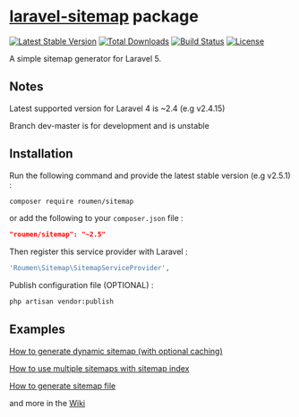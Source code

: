 # [laravel-sitemap](http://roumen.it/projects/laravel-sitemap) package

[![Latest Stable Version](https://poser.pugx.org/roumen/sitemap/version.png)](https://packagist.org/packages/roumen/sitemap) [![Total Downloads](https://poser.pugx.org/roumen/sitemap/d/total.png)](https://packagist.org/packages/roumen/sitemap) [![Build Status](https://travis-ci.org/RoumenDamianoff/laravel-sitemap.png?branch=master)](https://travis-ci.org/RoumenDamianoff/laravel-sitemap) [![License](https://poser.pugx.org/roumen/sitemap/license.png)](https://packagist.org/packages/roumen/sitemap)

A simple sitemap generator for Laravel 5.

## Notes

Latest supported version for Laravel 4 is ~2.4 (e.g v2.4.15)

Branch dev-master is for development and is unstable

## Installation

Run the following command and provide the latest stable version (e.g v2.5.1) :

```bash
composer require roumen/sitemap
```

or add the following to your `composer.json` file :

```json
"roumen/sitemap": "~2.5"
```

Then register this service provider with Laravel :

```php
'Roumen\Sitemap\SitemapServiceProvider',
```

Publish configuration file (OPTIONAL) :

```bash
php artisan vendor:publish
```

## Examples

[How to generate dynamic sitemap (with optional caching)](https://github.com/RoumenDamianoff/laravel-sitemap/wiki/Dynamic-sitemap)

[How to use multiple sitemaps with sitemap index](https://github.com/RoumenDamianoff/laravel-sitemap/wiki/Sitemap-index)

[How to generate sitemap file](https://github.com/RoumenDamianoff/laravel-sitemap/wiki/Generate-sitemap)

and more in the [Wiki](https://github.com/RoumenDamianoff/laravel-sitemap/wiki)
